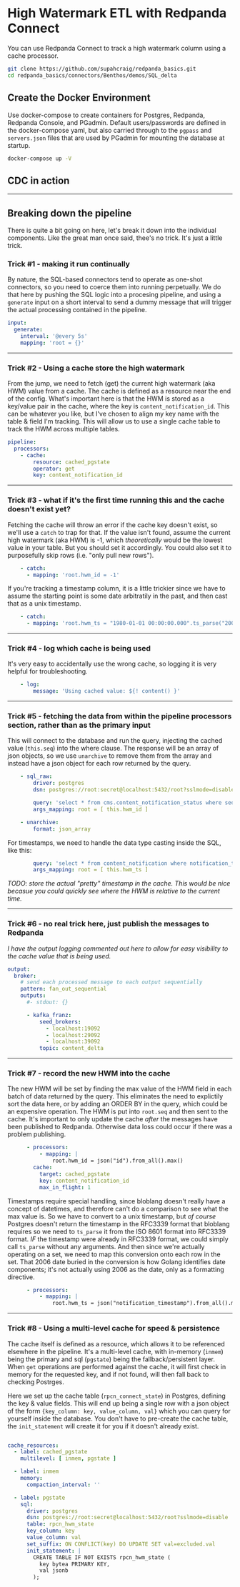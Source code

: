 # High Watermark ETL with Redpanda Connect

You can use Redpanda Connect to track a high watermark column using a cache processor.


```bash
git clone https://github.com/supahcraig/redpanda_basics.git
cd redpanda_basics/connectors/Benthos/demos/SQL_delta
```

## Create the Docker Environment

Use docker-compose to create containers for Postgres, Redpanda, Redpanda Console, and PGadmin.   Default users/passwords are defined in the docker-compose yaml, but also carried through to the `pgpass` and `servers.json` files that are used by PGadmin for mounting the database at startup.

```bash
docker-compose up -V
```

## CDC in action




---

## Breaking down the pipeline

There is quite a bit going on here, let's break it down into the individual components.   Like the great man once said, thee's no trick.  It's just a little trick.



### Trick #1 - making it run continually

By nature, the SQL-based connectors tend to operate as one-shot connectors, so you need to coerce them into running perpetually.   We do that here by pushing the SQL logic into a procesing pipeline, and using a `generate` input on a short interval to send a dummy message that will trigger the actual processing contained in the pipeline.

```yaml
input:
  generate:
    interval: '@every 5s'
    mapping: 'root = {}'
```

---

### Trick #2 - Using a cache store the high watermark

From the jump, we need to fetch (get) the current high watermark (aka HWM) value from a cache.  The cache is defined as a resource near the end of the config.  What's important here is that the HWM is stored as a key/value pair in the cache, where the key is `content_notification_id`.  This can be whatever you like, but I've chosen to align my key name with the table & field I'm tracking.  This will allow us to use a single cache table to track the HWM across multiple tables.

```yaml
pipeline:
  processors:
    - cache:
        resource: cached_pgstate
        operator: get
        key: content_notification_id
```

---

### Trick #3 - what if it's the first time running this and the cache doesn't exist yet?

Fetching the cache will throw an error if the cache key doesn't exist, so we'll use a `catch` to trap for that.   If the value isn't found, assume the current high watermark (aka HWM) is -1, which _theoretically_ would be the lowest value in your table.  But you should set it accordingly.   You could also set it to purposefully skip rows (i.e. "only pull new rows"). 

```yaml
    - catch:
      - mapping: 'root.hwm_id = -1'
```

If you're tracking a timestamp column, it is a little trickier since we have to assume the starting point is some date arbitratily in the past, and then cast that as a unix timestamp.

```yaml
    - catch:
      - mapping: 'root.hwm_ts = "1980-01-01 00:00:00.000".ts_parse("2006-01-02 15:04:05.000").ts_unix_milli()'
```

---

### Trick #4 - log which cache is being used

It's very easy to accidentally use the wrong cache, so logging it is very helpful for troubleshooting.

```yaml
    - log:
        message: 'Using cached value: ${! content() }'
```

---

### Trick #5 - fetching the data from within the pipeline processors section, rather than as the primary input

This will connect to the database and run the query, injecting the cached value (`this.seq`) into the where clause.  The response will be an array of json objects, so we use `unarchive` to remove them from the array and instead have a json object for each row returned by the query.

```yaml
    - sql_raw:
        driver: postgres
        dsn: postgres://root:secret@localhost:5432/root?sslmode=disable

        query: 'select * from cms.content_notification_status where seq > $1'
        args_mapping: root = [ this.hwm_id ]

    - unarchive:
        format: json_array
```

For timestamps, we need to handle the data type casting inside the SQL, like this:

```yaml
        query: 'select * from content_notification where notification_timestamp > to_timestamp( $1 / 1000.0)'
        args_mapping: root = [ this.hwm_ts ]
```

_TODO:  store the actual "pretty" timestamp in the cache.  This would be nice becasue you could quickly see where the HWM is relative to the current time._


---

### Trick #6 - no real trick here, just publish the messages to Redpanda

_I have the output logging commented out here to allow for easy visibility to the cache value that is being used._

```yaml
output:
  broker:
    # send each processed message to each output sequentially
    pattern: fan_out_sequential
    outputs:
      #- stdout: {}

      - kafka_franz:
          seed_brokers:
            - localhost:19092
            - localhost:29092
            - localhost:39092
          topic: content_delta
```

---

### Trick #7 - record the new HWM into the cache

The new HWM will be set by finding the max value of the HWM field in each batch of data returned by the query.   This eliminates the need to explictily sort the data here, or by adding an ORDER BY in the query, which could be an expensive operation.  The HWM is put into `root.seq` and then sent to the cache.   It's important to only update the cache _after_ the messages have been published to Redpanda.  Otherwise data loss could occur if there was a problem publishing.

```yaml
      - processors:
          - mapping: |
              root.hwm_id = json("id").from_all().max()
        cache:
          target: cached_pgstate
          key: content_notification_id
          max_in_flight: 1
```

Timestamps require special handling, since bloblang doesn't really have a concept of datetimes, and therefore can't do a comparison to see what the max value is.  So we have to convert to a unix timestamp, but _of course_ Postgres doesn't return the timestamp in the RFC3339 format that bloblang requires so we need to `ts_parse` it from the ISO 8601 format into RFC3339 format.   _IF_ the timestamp were already in RFC3339 format, we could simply call `ts_parse` without any arguments.   And then since we're actually operating on a set, we need to map this conversion onto each row in the set.  That 2006 date buried in the conversion is how Golang identifies date components; it's not actually using 2006 as the date, only as a formatting directive.

```yaml
      - processors:
          - mapping: |
              root.hwm_ts = json("notification_timestamp").from_all().map_each(str -> str.ts_parse("2006-01-02T15:04:05.999999Z").ts_unix()).max()
```

---

### Trick #8 - Using a multi-level cache for speed & persistence

The cache itself is defined as a resource, which allows it to be referenced elsewhere in the pipeline.  It's a multi-level cache, with in-memory (`inmem`) being the primary and sql (`pgstate`)  being the fallback/persistent layer.  When `get` operations are performed against the cache, it will first check in memory for the requested key, and if not found, will then fall back to checking Postrges.

Here we set up the cache table (`rpcn_connect_state`) in Postgres, defining the key & value fields.  This will end up being a single row with a json object of the form `{key_column: key, value_column, val}` which you can query for yourself inside the database.  You don't have to pre-create the cache table, the `init_statement` will create it for you if it doesn't already exist.

```yaml

cache_resources:
  - label: cached_pgstate
    multilevel: [ inmem, pgstate ]

  - label: inmem
    memory:
      compaction_interval: ''

  - label: pgstate
    sql:
      driver: postgres
      dsn: postgres://root:secret@localhost:5432/root?sslmode=disable
      table: rpcn_hwm_state
      key_column: key
      value_column: val
      set_suffix: ON CONFLICT(key) DO UPDATE SET val=excluded.val
      init_statement: |
        CREATE TABLE IF NOT EXISTS rpcn_hwm_state (
          key bytea PRIMARY KEY,
          val jsonb
        );
```

